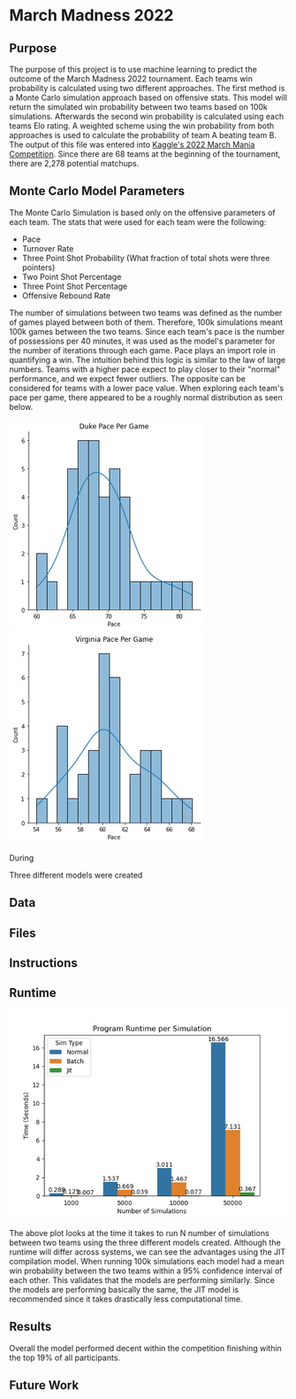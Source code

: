 # March Madness 2022

## Purpose
The purpose of this project is to use machine learning to predict the outcome of the March Madness 2022 tournament. 
Each teams win probability is calculated using two different approaches. The first method is a Monte Carlo simulation approach
based on offensive stats. This model will return the simulated win probability between two teams based on 100k 
simulations. Afterwards the second win probability is calculated using each teams Elo rating. A weighted scheme using
the win probability from both approaches is used to calculate the probability of team A beating team B. The output of 
this file was entered into <a href="https://www.kaggle.com/c/mens-march-mania-2022">Kaggle's 2022 March Mania Competition</a>. 
Since there are 68 teams at the beginning of the tournament, there are 2,278 potential matchups. 

## Monte Carlo Model Parameters
The Monte Carlo Simulation is based only on the offensive parameters of each team. The stats that were used for each team 
were the following:
- Pace
- Turnover Rate
- Three Point Shot Probability (What fraction of total shots were three pointers)
- Two Point Shot Percentage
- Three Point Shot Percentage
- Offensive Rebound Rate

The number of simulations between two teams was defined as the number of games played between both of them. Therefore, 100k
simulations meant 100k games between the two teams. Since each team's pace is the number of possessions per 40 minutes, 
it was used as the model's parameter for the number of iterations through each game. Pace plays an import role in quantifying
a win. The intuition behind this logic is similar to the law of large numbers. Teams with a higher pace expect to play
closer to their "normal" performance, and we expect fewer outliers. The opposite can be considered for teams with a lower pace
value. When exploring each team's pace per game, there appeared to be a roughly normal distribution as seen below.

<p>
    <img src="./InputData/duke_pace.png"/>
    <img src="./InputData/virginia_pace.png"/>
</p>

During 

Three different models were created 

## Data

## Files

## Instructions 

## Runtime 
![Runtime Comparison](./OutputData/runtime.png)

The above plot looks at the time it takes to run N number of simulations between two teams using the three different
models created. Although the runtime will differ across systems, we can see the advantages using the JIT compilation 
model. When running 100k simulations each model had a mean win probability between the two teams within a 95% confidence
interval of each other. This validates that the models are performing similarly. Since the models are performing basically
the same, the JIT model is recommended since it takes drastically less computational time.

## Results
Overall the model performed decent within the competition finishing within the top 19% of all participants.


## Future Work
